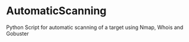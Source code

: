 # AutomaticScanning
Python Script for automatic scanning of a target using Nmap, Whois and Gobuster
